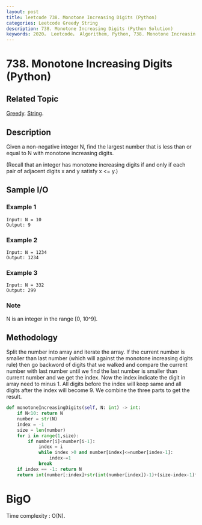 ```yaml
---
layout: post
title: leetcode 738. Monotone Increasing Digits (Python)
categories: Leetcode Greedy String
description: 738. Monotone Increasing Digits (Python Solution)
keywords: 2020， Leetcode， Algorithem, Python, 738. Monotone Increasing Digits, zhenyu, Greedy
---
```


# 738. Monotone Increasing Digits (Python)

## Related Topic
<a href="/categories/#Greedy" target="_blank"> Greedy</a>.
<a href="/categories/#String" target="_blank"> String</a>.

## Description
Given a non-negative integer N, find the largest number that is less than or equal to N with monotone increasing digits.

(Recall that an integer has monotone increasing digits if and only if each pair of adjacent digits x and y satisfy x <= y.)

## Sample I/O

### Example 1

```
Input: N = 10
Output: 9
```

### Example 2

```
Input: N = 1234
Output: 1234
```

### Example 3

```
Input: N = 332
Output: 299
```

### Note
N is an integer in the range [0, 10^9].
 

## Methodology
Split the number into array and iterate the array. If the current number is smaller than last number (which will against the monotone increasing digits rule) then go backword of digits that we walked and compare the current number with last number until we find the last number is smaller than current number and we get the index. Now the index indicate the digit in array need to minus 1. All digits before the index will keep same and all digits after the index will become 9. We combine the three parts to get the result.

```python
def monotoneIncreasingDigits(self, N: int) -> int:
    if N<10: return N
    number = str(N)
    index = -1
    size = len(number)
    for i in range(1,size):
        if number[i]<number[i-1]:
            index = i
            while index >0 and number[index]<=number[index-1]:
                index-=1
            break
    if index == -1: return N
    return int(number[:index]+str(int(number[index])-1)+(size-index-1)*'9')
```
# BigO
Time complexity : O(N).